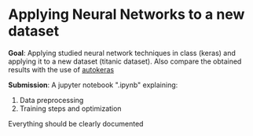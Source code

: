 # Applying Neural Networks to a new dataset

**Goal**: Applying studied neural network techniques in class (keras) and applying it to a new dataset (titanic dataset). Also compare the obtained results with the use of [autokeras](https://github.com/keras-team/autokeras)

**Submission**: A jupyter notebook ".ipynb" explaining:
1. Data preprocessing
2. Training steps and optimization

Everything should be clearly documented


